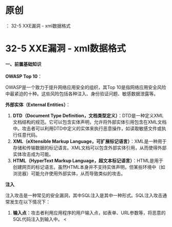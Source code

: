 # 原创
：  32-5 XXE漏洞 - xml数据格式

# 32-5 XXE漏洞 - xml数据格式

#### 一、前置基础知识

**OWASP Top 10**：

OWASP是一个致力于提升网络应用安全的组织，其Top 10是指网络应用安全风险中最紧迫的十种。这些风险包括各种注入、身份验证问题、敏感数据泄露等。

**外部实体（External Entities）**：

1.  **DTD（Document Type Definition，文档类型定义）**：DTD是一种定义XML文档结构的规范。它可以包含实体声明，允许将外部实体引用包含在XML文档中。攻击者可以利用DTD中定义的实体来执行恶意操作，如读取敏感文件或执行任意代码。 
1.  **XML（eXtensible Markup Language，可扩展标记语言）**：XML是一种用于存储和传输数据的标记语言。XML文档可以包含外部实体引用，从而使得外部实体攻击成为可能。 
1.  **HTML（HyperText Markup Language，超文本标记语言）**：HTML是用于创建网页的标记语言。虽然HTML本身并不支持实体声明，但某些环境中（如浏览器）可能允许使用外部实体，从而导致类似的攻击。 

**注入**

注入攻击是一种常见的安全漏洞，其中SQL注入是其中一种形式。SQL注入攻击通常发生在以下情况下：

1.  **输入点**：攻击者利用应用程序的用户输入点，如表单、URL参数等，将恶意的SQL代码注入到输入中。 &lt;
